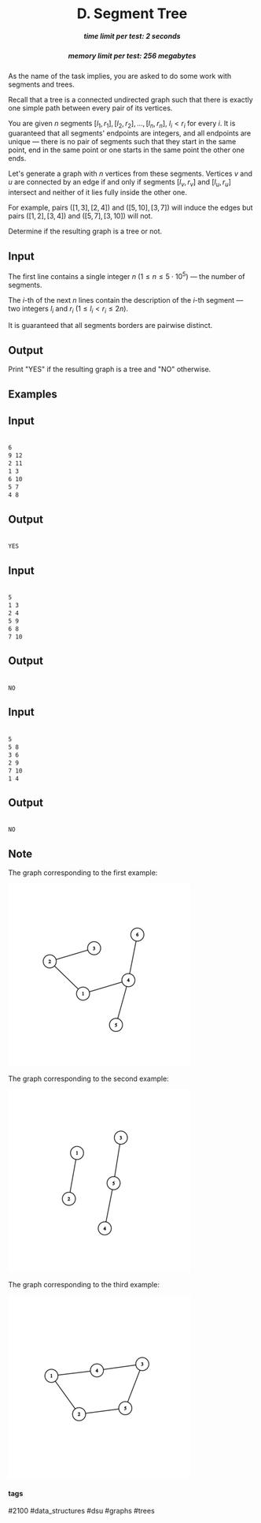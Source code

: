 <h1 style='text-align: center;'> D. Segment Tree</h1>

<h5 style='text-align: center;'>time limit per test: 2 seconds</h5>
<h5 style='text-align: center;'>memory limit per test: 256 megabytes</h5>

As the name of the task implies, you are asked to do some work with segments and trees.

Recall that a tree is a connected undirected graph such that there is exactly one simple path between every pair of its vertices.

You are given $n$ segments $[l_1, r_1], [l_2, r_2], \dots, [l_n, r_n]$, $l_i < r_i$ for every $i$. It is guaranteed that all segments' endpoints are integers, and all endpoints are unique — there is no pair of segments such that they start in the same point, end in the same point or one starts in the same point the other one ends.

Let's generate a graph with $n$ vertices from these segments. Vertices $v$ and $u$ are connected by an edge if and only if segments $[l_v, r_v]$ and $[l_u, r_u]$ intersect and neither of it lies fully inside the other one.

For example, pairs $([1, 3], [2, 4])$ and $([5, 10], [3, 7])$ will induce the edges but pairs $([1, 2], [3, 4])$ and $([5, 7], [3, 10])$ will not.

Determine if the resulting graph is a tree or not.

## Input

The first line contains a single integer $n$ ($1 \le n \le 5 \cdot 10^5$) — the number of segments.

The $i$-th of the next $n$ lines contain the description of the $i$-th segment — two integers $l_i$ and $r_i$ ($1 \le l_i < r_i \le 2n$).

It is guaranteed that all segments borders are pairwise distinct. 

## Output

Print "YES" if the resulting graph is a tree and "NO" otherwise.

## Examples

## Input


```

6
9 12
2 11
1 3
6 10
5 7
4 8

```
## Output


```

YES

```
## Input


```

5
1 3
2 4
5 9
6 8
7 10

```
## Output


```

NO

```
## Input


```

5
5 8
3 6
2 9
7 10
1 4

```
## Output


```

NO

```
## Note

The graph corresponding to the first example:

![](images/2d2aa7a63ebeae31d1149ddfab2d05bb06ed07e8.png)

The graph corresponding to the second example:

![](images/8248c6ced1f83fdef9e4a4875fb02b297d359006.png)

The graph corresponding to the third example:

![](images/aaa130bc901103f6b135ddb68f60fc1b1c26049d.png)



#### tags 

#2100 #data_structures #dsu #graphs #trees 
